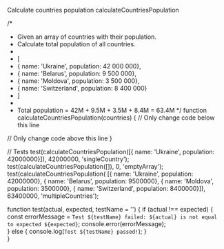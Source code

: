 Calculate countries population calculateCountriesPopulation

/*
 * Given an array of countries with their population.
 * Calculate total population of all countries.
 * 
 * [
 *   { name: 'Ukraine', population: 42 000 000},
 *   { name: 'Belarus', population: 9 500 000},
 *   { name: 'Moldova', population: 3 500 000},
 *   { name: 'Switzerland', population: 8 400 000}
 * ]
 * 
 * Total population = 42M + 9.5M + 3.5M + 8.4M = 63.4M
 */
function calculateCountriesPopulation(countries) {
  // Only change code below this line
  
  // Only change code above this line
}

// Tests
test(calculateCountriesPopulation([{ name: 'Ukraine', population: 42000000}]), 42000000, 'singleCountry');
test(calculateCountriesPopulation([]), 0, 'emptyArray');
test(calculateCountriesPopulation(
  [{ name: 'Ukraine', population: 42000000},
   { name: 'Belarus', population: 9500000},
   { name: 'Moldova', population: 3500000},
   { name: 'Switzerland', population: 8400000}]), 
  63400000, 
  'multipleCountries');


function test(actual, expected, testName = '') {
  if (actual !== expected) {
    const errorMessage = `Test ${testName} failed: ${actual} is not equal to expected ${expected}`;
    console.error(errorMessage);  
  } else {
    console.log(`Test ${testName} passed!`);
  }  
}